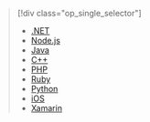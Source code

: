 > [!div class="op_single_selector"]
> * [.NET](../articles/storage/blob/storage-dotnet-how-to-use-blobs.md)
> * [Node.js](../articles/storage/blob/storage-nodejs-how-to-use-blob-storage.md)
> * [Java](../articles/storage/blob/storage-java-how-to-use-blob-storage.md)
> * [C++](../articles/storage/storage-c-plus-plus-how-to-use-blobs.md)
> * [PHP](../articles/storage/blob/storage-php-how-to-use-blobs.md)
> * [Ruby](../articles/storage/blob/storage-ruby-how-to-use-blob-storage.md)
> * [Python](../articles/storage/blob/storage-python-how-to-use-blob-storage.md)
> * [iOS](../articles/storage/blob/storage-ios-how-to-use-blob-storage.md)
> * [Xamarin](../articles/storage/blob/storage-xamarin-blob-storage.md)
> 
> 

